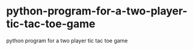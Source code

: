 # python-program-for-a-two-player-tic-tac-toe-game
python program for a two player tic tac toe game
